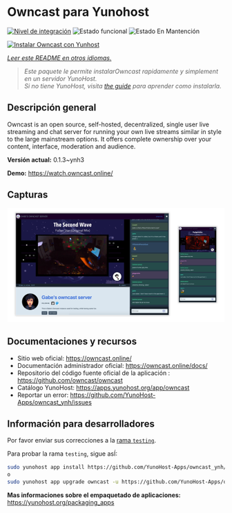 <!--
Este archivo README esta generado automaticamente<https://github.com/YunoHost/apps/tree/master/tools/readme_generator>
No se debe editar a mano.
-->

# Owncast para Yunohost

[![Nivel de integración](https://dash.yunohost.org/integration/owncast.svg)](https://ci-apps.yunohost.org/ci/apps/owncast/) ![Estado funcional](https://ci-apps.yunohost.org/ci/badges/owncast.status.svg) ![Estado En Mantención](https://ci-apps.yunohost.org/ci/badges/owncast.maintain.svg)

[![Instalar Owncast con Yunhost](https://install-app.yunohost.org/install-with-yunohost.svg)](https://install-app.yunohost.org/?app=owncast)

*[Leer este README en otros idiomas.](./ALL_README.md)*

> *Este paquete le permite instalarOwncast rapidamente y simplement en un servidor YunoHost.*  
> *Si no tiene YunoHost, visita [the guide](https://yunohost.org/install) para aprender como instalarla.*

## Descripción general

Owncast is an open source, self-hosted, decentralized, single user live streaming and chat server for running your own live streams similar in style to the large mainstream options. It offers complete ownership over your content, interface, moderation and audience.

**Versión actual:** 0.1.3~ynh3

**Demo:** <https://watch.owncast.online/>

## Capturas

![Captura de Owncast](./doc/screenshots/owncast-screenshot.png)

## Documentaciones y recursos

- Sitio web oficial: <https://owncast.online/>
- Documentación administrador oficial: <https://owncast.online/docs/>
- Repositorio del código fuente oficial de la aplicación : <https://github.com/owncast/owncast>
- Catálogo YunoHost: <https://apps.yunohost.org/app/owncast>
- Reportar un error: <https://github.com/YunoHost-Apps/owncast_ynh/issues>

## Información para desarrolladores

Por favor enviar sus correcciones a la [rama `testing`](https://github.com/YunoHost-Apps/owncast_ynh/tree/testing).

Para probar la rama `testing`, sigue asÍ:

```bash
sudo yunohost app install https://github.com/YunoHost-Apps/owncast_ynh/tree/testing --debug
o
sudo yunohost app upgrade owncast -u https://github.com/YunoHost-Apps/owncast_ynh/tree/testing --debug
```

**Mas informaciones sobre el empaquetado de aplicaciones:** <https://yunohost.org/packaging_apps>
